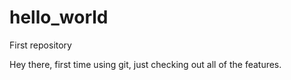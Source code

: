 # hello_world
First repository

Hey there, first time using git, just checking out all of the features.
